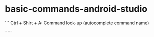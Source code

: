 # basic-commands-android-studio

´´´
Ctrl + Shirt + A: Command look-up (autocomplete command name) 

¨¨¨
